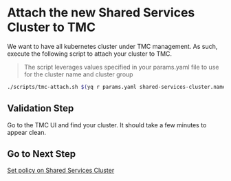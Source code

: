 # Attach the new Shared Services Cluster to TMC

We want to have all kubernetes cluster under TMC management.  As such, execute the following script to attach your cluster to TMC.

> The script leverages values specified in your params.yaml file to use for the cluster name and cluster group

```bash
./scripts/tmc-attach.sh $(yq r params.yaml shared-services-cluster.name)
```

## Validation Step

Go to the TMC UI and find your cluster.  It should take a few minutes to appear clean.

## Go to Next Step

[Set policy on Shared Services Cluster](docs/workload-cluster/03_policy_ssc.md)
